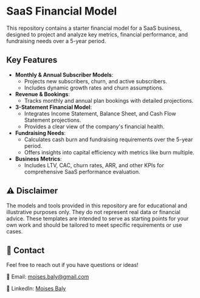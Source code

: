 # SaaS Financial Model

This repository contains a starter financial model for a SaaS business, designed to project and analyze key metrics, financial performance, and fundraising needs over a 5-year period.

## Key Features

- **Monthly & Annual Subscriber Models**:
  - Projects new subscribers, churn, and active subscribers.
  - Includes dynamic growth rates and churn assumptions.
- **Revenue & Bookings**:
  - Tracks monthly and annual plan bookings with detailed projections.
- **3-Statement Financial Model**:
  - Integrates Income Statement, Balance Sheet, and Cash Flow Statement projections.
  - Provides a clear view of the company's financial health.
- **Fundraising Needs**:
  - Calculates cash burn and fundraising requirements over the 5-year period.
  - Offers insights into capital efficiency with metrics like burn multiple.
- **Business Metrics**:
  - Includes LTV, CAC, churn rates, ARR, and other KPIs for comprehensive SaaS performance evaluation.

## ⚠️ **Disclaimer**
The models and tools provided in this repository are for educational and illustrative purposes only. They do not represent real data or financial advice. These templates are intended to serve as starting points for your own work and should be tailored to meet specific requirements or use cases.

## 📝 **Contact**

Feel free to reach out if you have questions or ideas!

📧 Email: moises.baly@gmail.com

💼 LinkedIn: [Moises Baly](https://linkedin.com/in/moises-baly)
